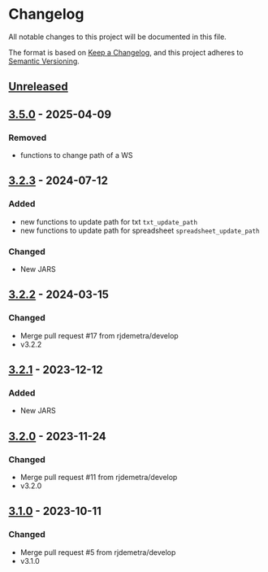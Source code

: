 # Changelog

All notable changes to this project will be documented in this file.

The format is based on [Keep a Changelog](https://keepachangelog.com/en/1.1.0/), and this project adheres
to [Semantic Versioning](https://semver.org/spec/v2.0.0.html).


## [Unreleased]

## [3.5.0] - 2025-04-09


### Removed

* functions to change path of a WS


## [3.2.3] - 2024-07-12

### Added

- new functions to update path for txt `txt_update_path`
- new functions to update path for spreadsheet `spreadsheet_update_path`

### Changed

* New JARS


## [3.2.2] - 2024-03-15

### Changed

* Merge pull request #17 from rjdemetra/develop
* v3.2.2


## [3.2.1] - 2023-12-12

### Added

* New JARS


## [3.2.0] - 2023-11-24

### Changed

* Merge pull request #11 from rjdemetra/develop
* v3.2.0


## [3.1.0] - 2023-10-11

### Changed

* Merge pull request #5 from rjdemetra/develop
* v3.1.0


[Unreleased]: https://github.com/rjdverse/rjd3providers/compare/v3.5.0...HEAD
[3.5.0]: https://github.com/rjdverse/rjd3providers/compare/v3.2.3...v3.5.0
[3.2.3]: https://github.com/rjdverse/rjd3providers/compare/v3.2.2...v3.2.3
[3.2.2]: https://github.com/rjdverse/rjd3providers/compare/v3.2.1...v3.2.2
[3.2.1]: https://github.com/rjdverse/rjd3providers/compare/v3.2.0...v3.2.1
[3.2.0]: https://github.com/rjdverse/rjd3providers/compare/v3.1.0...v3.2.0
[3.1.0]: https://github.com/rjdverse/rjd3providers/releases/tag/v3.1.0
